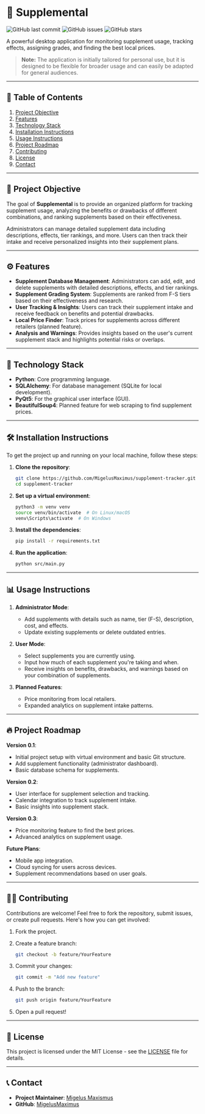 # 🧪 Supplemental

![GitHub last commit](https://img.shields.io/github/last-commit/MigelusMaximus/supplement-tracker)
![GitHub issues](https://img.shields.io/github/issues/MigelusMaximus/supplement-tracker)
![GitHub stars](https://img.shields.io/github/stars/MigelusMaximus/supplement-tracker?style=social)

A powerful desktop application for monitoring supplement usage, tracking effects, assigning grades, and finding the best local prices.

> **Note:** The application is initially tailored for personal use, but it is designed to be flexible for broader usage and can easily be adapted for general audiences.

---


## 📑 Table of Contents


1. [Project Objective](#-project-objective)
2. [Features](#%EF%B8%8F-features)
3. [Technology Stack](#-technology-stack)
4. [Installation Instructions](#%EF%B8%8F-installation-instructions)
5. [Usage Instructions](#-usage-instructions)
6. [Project Roadmap](#-project-roadmap)
7. [Contributing](#-contributing)
8. [License](#-license)
9. [Contact](#-contact)


---

## 🎯 **Project Objective**

The goal of **Supplemental** is to provide an organized platform for tracking supplement usage, analyzing the benefits or drawbacks of different combinations, and ranking supplements based on their effectiveness.

Administrators can manage detailed supplement data including descriptions, effects, tier rankings, and more. Users can then track their intake and receive personalized insights into their supplement plans.

---

## ⚙️ **Features**

- **Supplement Database Management**: Administrators can add, edit, and delete supplements with detailed descriptions, effects, and tier rankings.
- **Supplement Grading System**: Supplements are ranked from F-S tiers based on their effectiveness and research.
- **User Tracking & Insights**: Users can track their supplement intake and receive feedback on benefits and potential drawbacks.
- **Local Price Finder**: Track prices for supplements across different retailers (planned feature).
- **Analysis and Warnings**: Provides insights based on the user's current supplement stack and highlights potential risks or overlaps.

---

## 🚀 **Technology Stack**

- **Python**: Core programming language.
- **SQLAlchemy**: For database management (SQLite for local development).
- **PyQt5**: For the graphical user interface (GUI).
- **BeautifulSoup4**: Planned feature for web scraping to find supplement prices.

---

## 🛠️ **Installation Instructions**

To get the project up and running on your local machine, follow these steps:

1. **Clone the repository**:
   ```bash
   git clone https://github.com/MigelusMaximus/supplement-tracker.git
   cd supplement-tracker

2. **Set up a virtual environment**:
   ```bash
   python3 -m venv venv
   source venv/bin/activate  # On Linux/macOS
   venv\Scripts\activate  # On Windows
   ```

3. **Install the dependencies**:
   ```bash
   pip install -r requirements.txt
   ```

4. **Run the application**:
   ```bash
   python src/main.py
   ```

---

## 📊 **Usage Instructions**

1. **Administrator Mode**:
   - Add supplements with details such as name, tier (F-S), description, cost, and effects.
   - Update existing supplements or delete outdated entries.

2. **User Mode**:
   - Select supplements you are currently using.
   - Input how much of each supplement you're taking and when.
   - Receive insights on benefits, drawbacks, and warnings based on your combination of supplements.

3. **Planned Features**:
   - Price monitoring from local retailers.
   - Expanded analytics on supplement intake patterns.

---

## 🔥 **Project Roadmap**

**Version 0.1**:
   - Initial project setup with virtual environment and basic Git structure.
   - Add supplement functionality (administrator dashboard).
   - Basic database schema for supplements.

**Version 0.2**:
   - User interface for supplement selection and tracking.
   - Calendar integration to track supplement intake.
   - Basic insights into supplement stack.

**Version 0.3**:
   - Price monitoring feature to find the best prices.
   - Advanced analytics on supplement usage.

**Future Plans**:
   - Mobile app integration.
   - Cloud syncing for users across devices.
   - Supplement recommendations based on user goals.

---

## 🧑‍💻 **Contributing**

Contributions are welcome! Feel free to fork the repository, submit issues, or create pull requests. Here's how you can get involved:

1. Fork the project.
2. Create a feature branch:
   ```bash
   git checkout -b feature/YourFeature
   ```

3. Commit your changes:
   ```bash
   git commit -m "Add new feature"
   ```

4. Push to the branch:
   ```bash
   git push origin feature/YourFeature
   ```

5. Open a pull request!

---

## 📄 **License**

This project is licensed under the MIT License - see the [LICENSE](LICENSE) file for details.

---

## 📞 **Contact**

- **Project Maintainer**: [Migelus Maxismus](mailto:svkguardian@gmail.com)
- **GitHub**: [MigelusMaximus](https://github.com/MigelusMaximus)
